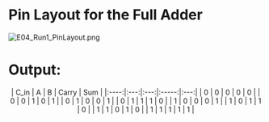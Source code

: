 # Pin Layout for the Full Adder

<img src="https://github.com/joejo-joestar/uni_codes/blob/main/Year%202/Digital%20Design/Media/E04_Run1_PinLayout.png" title="" alt="E04_Run1_PinLayout.png" data-align="center">

# Output:

<center>
| C_in | A   | B   | Carry | Sum |
|:----:|:---:|:---:|:-----:|:---:|
| 0    | 0   | 0   | 0     | 0   |
| 0    | 0   | 1   | 0     | 1   |
| 0    | 1   | 0   | 0     | 1   |
| 0    | 1   | 1   | 1     | 0   |
| 1    | 0   | 0   | 0     | 1   |
| 1    | 0   | 1   | 1     | 0   |
| 1    | 1   | 0   | 1     | 0   |
| 1    | 1   | 1   | 1     | 1   |
</center>
